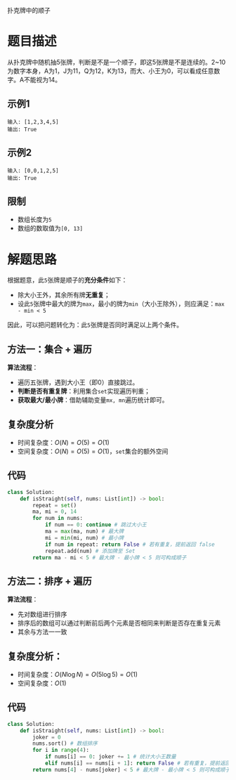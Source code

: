 扑克牌中的顺子

# 题目描述

从扑克牌中随机抽5张牌，判断是不是一个顺子，即这5张牌是不是连续的。2~10为数字本身，A为1，J为11，Q为12，K为13，而大、小王为0，可以看成任意数字。A不能视为14。

## 示例1

```
输入: [1,2,3,4,5]
输出: True
```

## 示例2

```
输入: [0,0,1,2,5]
输出: True
```

## 限制

- 数组长度为`5`
- 数组的数取值为`[0, 13]`

# 解题思路

根据题意，此`5`张牌是顺子的**充分条件**如下：

- 除大小王外，其余所有牌**无重复**；
- 设此`5`张牌中最大的牌为`max`，最小的牌为`min`（大小王除外），则应满足：`max - min < 5`

因此，可以把问题转化为：此`5`张牌是否同时满足以上两个条件。

## 方法一：集合 + 遍历

**算法流程**：

- 遍历五张牌，遇到大小王（即0）直接跳过。
- **判断是否有重复牌**：利用集合`set`实现遍历判重；
- **获取最大/最小牌**：借助辅助变量`mx, mn`遍历统计即可。

## 复杂度分析

- 时间复杂度：$O(N)=O(5)=O(1)$
- 空间复杂度：$O(N)=O(5)=O(1)$，`set`集合的额外空间

## 代码

```python
class Solution:
    def isStraight(self, nums: List[int]) -> bool:
        repeat = set()
        ma, mi = 0, 14
        for num in nums:
            if num == 0: continue # 跳过大小王
            ma = max(ma, num) # 最大牌
            mi = min(mi, num) # 最小牌
            if num in repeat: return False # 若有重复，提前返回 false
            repeat.add(num) # 添加牌至 Set
        return ma - mi < 5 # 最大牌 - 最小牌 < 5 则可构成顺子 
```

## 方法二：排序 + 遍历

**算法流程**：

- 先对数组进行排序
- 排序后的数组可以通过判断前后两个元素是否相同来判断是否存在重复元素
- 其余与方法一一致

## 复杂度分析：

- 时间复杂度：$O(N\log N)=O(5\log 5)=O(1)$
- 空间复杂度：$O(1)$

## 代码

```python
class Solution:
    def isStraight(self, nums: List[int]) -> bool:
        joker = 0
        nums.sort() # 数组排序
        for i in range(4):
            if nums[i] == 0: joker += 1 # 统计大小王数量
            elif nums[i] == nums[i + 1]: return False # 若有重复，提前返回 false
        return nums[4] - nums[joker] < 5 # 最大牌 - 最小牌 < 5 则可构成顺子
```

